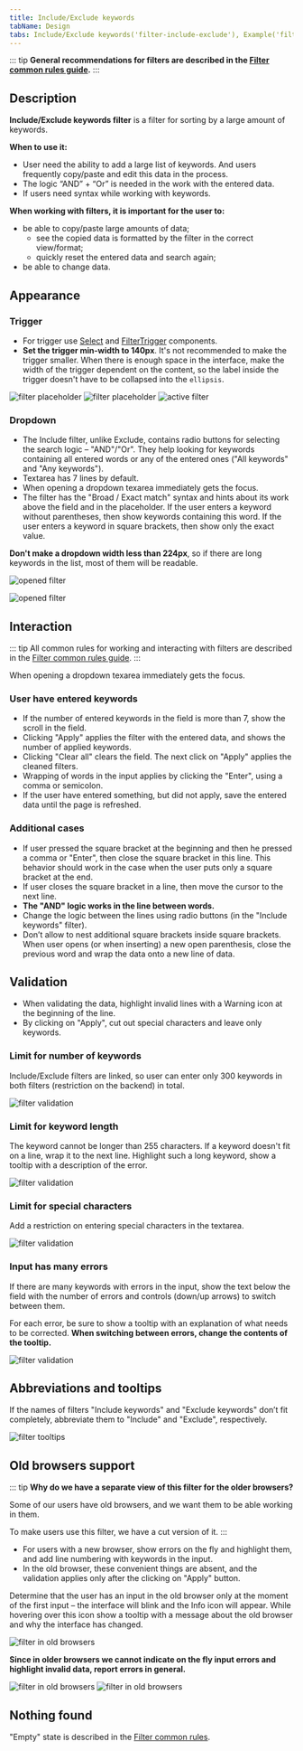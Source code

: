 ```yaml
---
title: Include/Exclude keywords
tabName: Design
tabs: Include/Exclude keywords('filter-include-exclude'), Example('filter-include-exclude-code')
---
```


::: tip
**General recommendations for filters are described in the [Filter common rules guide](/filter-group/filter-rules/filter-rules).**
:::

## Description

**Include/Exclude keywords filter** is a filter for sorting by a large amount of keywords.

**When to use it:**

- User need the ability to add a large list of keywords. And users frequently copy/paste and edit this data in the process.
- The logic “AND” + “Or” is needed in the work with the entered data.
- If users need syntax while working with keywords.

**When working with filters, it is important for the user to:**

- be able to copy/paste large amounts of data;
  - see the copied data is formatted by the filter in the correct view/format;
  - quickly reset the entered data and search again;
- be able to change data.

## Appearance

### Trigger

- For trigger use [Select](/components/select/select) and [FilterTrigger](/components/filter-trigger/filter-trigger) components.
- **Set the trigger min-width to 140px**. It's not recommended to make the trigger smaller. When there is enough space in the interface, make the width of the trigger dependent on the content, so the label inside the trigger doesn't have to be collapsed into the `ellipsis`.

![filter placeholder](static/placeholder-include.png)
![filter placeholder](static/placeholder-exclude.png)
![active filter](static/active-include-exclude.png)

### Dropdown

- The Include filter, unlike Exclude, contains radio buttons for selecting the search logic – "AND"/"Or". They help looking for keywords containing all entered words or any of the entered ones ("All keywords" and "Any keywords").
- Textarea has 7 lines by default.
- When opening a dropdown texarea immediately gets the focus.
- The filter has the "Broad / Exact match" syntax and hints about its work above the field and in the placeholder. If the user enters a keyword without parentheses, then show keywords containing this word. If the user enters a keyword in square brackets, then show only the exact value.

**Don't make a dropdown width less than 224px**, so if there are long keywords in the list, most of them will be readable.

![opened filter](static/opened-include.png)

![opened filter](static/opened-exclude.png)

## Interaction

::: tip
All common rules for working and interacting with filters are described in the [Filter common rules guide](/filter-group/filter-rules/filter-rules).
:::

When opening a dropdown texarea immediately gets the focus.

### User have entered keywords

- If the number of entered keywords in the field is more than 7, show the scroll in the field.
- Clicking "Apply" applies the filter with the entered data, and shows the number of applied keywords.
- Clicking "Clear all" clears the field. The next click on "Apply" applies the cleaned filters.
- Wrapping of words in the input applies by clicking the "Enter", using a comma or semicolon.
- If the user have entered something, but did not apply, save the entered data until the page is refreshed.

### Additional cases

- If user pressed the square bracket at the beginning and then he pressed a comma or "Enter", then close the square bracket in this line. This behavior should work in the case when the user puts only a square bracket at the end.
- If user closes the square bracket in a line, then move the cursor to the next line.
- **The "AND" logic works in the line between words.**
- Change the logic between the lines using radio buttons (in the "Include keywords" filter).
- Don’t allow to nest additional square brackets inside square brackets. When user opens (or when inserting) a new open parenthesis, close the previous word and wrap the data onto a new line of data.

## Validation

- When validating the data, highlight invalid lines with a Warning icon at the beginning of the line.
- By clicking on "Apply", cut out special characters and leave only keywords.

### Limit for number of keywords

Include/Exclude filters are linked, so user can enter only 300 keywords in both filters (restriction on the backend) in total.

![filter validation](static/validation-1.png)

### Limit for keyword length

The keyword cannot be longer than 255 characters. If a keyword doesn't fit on a line, wrap it to the next line. Highlight such a long keyword, show a tooltip with a description of the error.

![filter validation](static/validation-2.png)

### Limit for special characters

Add a restriction on entering special characters in the textarea.

![filter validation](static/validation-3.png)

### Input has many errors

If there are many keywords with errors in the input, show the text below the field with the number of errors and controls (down/up arrows) to switch between them.

For each error, be sure to show a tooltip with an explanation of what needs to be corrected. **When switching between errors, change the contents of the tooltip.**

![filter validation](static/many-errors.png)

## Abbreviations and tooltips

If the names of filters "Include keywords" and "Exclude keywords" don’t fit completely, abbreviate them to "Include" and "Exclude", respectively.

![filter tooltips](static/tooltips.png)

## Old browsers support

::: tip
**Why do we have a separate view of this filter for the older browsers?**

Some of our users have old browsers, and we want them to be able working in them.

To make users use this filter, we have a cut version of it.
:::

- For users with a new browser, show errors on the fly and highlight them, and add line numbering with keywords in the input.
- In the old browser, these convenient things are absent, and the validation applies only after the clicking on "Apply" button.

Determine that the user has an input in the old browser only at the moment of the first input – the interface will blink and the Info icon will appear. While hovering over this icon show a tooltip with a message about the old browser and why the interface has changed.

![filter in old browsers](static/old-browser-1.png)

**Since in older browsers we cannot indicate on the fly input errors and highlight invalid data, report errors in general.**

![filter in old browsers](static/old-browser-2.png)
![filter in old browsers](static/old-browser-3.png)

## Nothing found

"Empty" state is described in the [Filter common rules](/filter-group/filter-rules/filter-rules).


